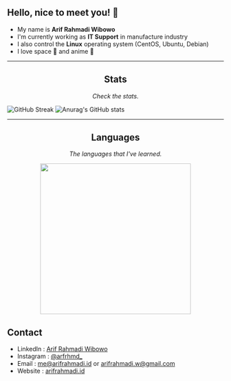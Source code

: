 ## Hello, nice to meet you! :wave:

- My name is **Arif Rahmadi Wibowo**
- I'm currently working as **IT Support** in manufacture industry
- I also control the **Linux** operating system (CentOS, Ubuntu, Debian)
- I love space 🚀 and anime 🗾

<hr>
<h2 align="center">Stats</h2>
<p align="center"><i>Check the stats.</i></p>

![GitHub Streak](https://streak-stats.demolab.com?user=arfrhmd&theme=tokyonight&hide_border=true)
![Anurag's GitHub stats](https://github-readme-stats.vercel.app/api?username=arfrhmd&show_icons=true&theme=tokyonight&hide_border=true)

<hr>
<h2 align="center">
  Languages
</h2>
<p align="center"><i>The languages that I've learned.</i></p>

<div align="center">
  <a href="https://github.com/anuraghazra/github-readme-stats">
    <img width=350 align="center" src="https://github-readme-stats.vercel.app/api/top-langs/?username=arfrhmd&hide=Ruby,Objective-C,Objective-C%2b%2b,Cuda&theme=tokyonight&text_color=ffffff&langs_count=8&layout=compact&border_color=61dafb&hide_border=true" />
  </a>
</div>

## Contact

- LinkedIn : [Arif Rahmadi Wibowo](https://www.linkedin.com/id/arif-rahmadi)
- Instagram : [@arfrhmd_](https://www.instagram.com/arfrhmd_)
- Email : [me@arifrahmadi.id](mailto:me@arifrahmadi.id) or [arifrahmadi.w@gmail.com](mailto:arifrahmadi.w@gmail.com)
- Website : [arifrahmadi.id](https://arifrahmadi.id/)
